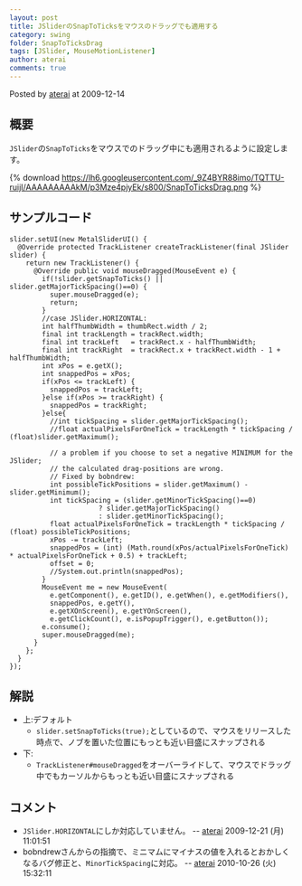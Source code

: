 ```yaml
---
layout: post
title: JSliderのSnapToTicksをマウスのドラッグでも適用する
category: swing
folder: SnapToTicksDrag
tags: [JSlider, MouseMotionListener]
author: aterai
comments: true
---
```


Posted by [aterai](http://terai.xrea.jp/aterai.html) at 2009-12-14

## 概要
`JSlider`の`SnapToTicks`をマウスでのドラッグ中にも適用されるように設定します。

{% download https://lh6.googleusercontent.com/_9Z4BYR88imo/TQTTU-ruijI/AAAAAAAAAkM/p3Mze4pjyEk/s800/SnapToTicksDrag.png %}

## サンプルコード
<pre class="prettyprint"><code>slider.setUI(new MetalSliderUI() {
  @Override protected TrackListener createTrackListener(final JSlider slider) {
    return new TrackListener() {
      @Override public void mouseDragged(MouseEvent e) {
        if(!slider.getSnapToTicks() || slider.getMajorTickSpacing()==0) {
          super.mouseDragged(e);
          return;
        }
        //case JSlider.HORIZONTAL:
        int halfThumbWidth = thumbRect.width / 2;
        final int trackLength = trackRect.width;
        final int trackLeft   = trackRect.x - halfThumbWidth;
        final int trackRight  = trackRect.x + trackRect.width - 1 + halfThumbWidth;
        int xPos = e.getX();
        int snappedPos = xPos;
        if(xPos &lt;= trackLeft) {
          snappedPos = trackLeft;
        }else if(xPos &gt;= trackRight) {
          snappedPos = trackRight;
        }else{
          //int tickSpacing = slider.getMajorTickSpacing();
          //float actualPixelsForOneTick = trackLength * tickSpacing / (float)slider.getMaximum();

          // a problem if you choose to set a negative MINIMUM for the JSlider;
          // the calculated drag-positions are wrong.
          // Fixed by bobndrew:
          int possibleTickPositions = slider.getMaximum() - slider.getMinimum();
          int tickSpacing = (slider.getMinorTickSpacing()==0)
                      ? slider.getMajorTickSpacing()
                      : slider.getMinorTickSpacing();
          float actualPixelsForOneTick = trackLength * tickSpacing / (float) possibleTickPositions;
          xPos -= trackLeft;
          snappedPos = (int) (Math.round(xPos/actualPixelsForOneTick) * actualPixelsForOneTick + 0.5) + trackLeft;
          offset = 0;
          //System.out.println(snappedPos);
        }
        MouseEvent me = new MouseEvent(
          e.getComponent(), e.getID(), e.getWhen(), e.getModifiers(),
          snappedPos, e.getY(),
          e.getXOnScreen(), e.getYOnScreen(),
          e.getClickCount(), e.isPopupTrigger(), e.getButton());
        e.consume();
        super.mouseDragged(me);
      }
    };
  }
});
</code></pre>

## 解説
- 上:デフォルト
    - `slider.setSnapToTicks(true);`としているので、マウスをリリースした時点で、ノブを置いた位置にもっとも近い目盛にスナップされる
- 下:
    - `TrackListener#mouseDragged`をオーバーライドして、マウスでドラッグ中でもカーソルからもっとも近い目盛にスナップされる

<!-- dummy comment line for breaking list -->

## コメント
- `JSlider.HORIZONTAL`にしか対応していません。 -- [aterai](http://terai.xrea.jp/aterai.html) 2009-12-21 (月) 11:01:51
- bobndrewさんからの指摘で、ミニマムにマイナスの値を入れるとおかしくなるバグ修正と、`MinorTickSpacing`に対応。 -- [aterai](http://terai.xrea.jp/aterai.html) 2010-10-26 (火) 15:32:11

<!-- dummy comment line for breaking list -->

